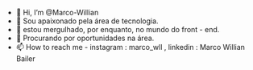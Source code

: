 - 👋 Hi, I’m @Marco-Willian
- 👀 Sou apaixonado pela área de tecnologia.
- 🌱 estou mergulhado, por enquanto, no mundo do front - end.
- 💞️ Procurando por oportunidades na área.
- 📫 How to reach me - instagram : marco_wll , linkedin : Marco Willian Bailer 

